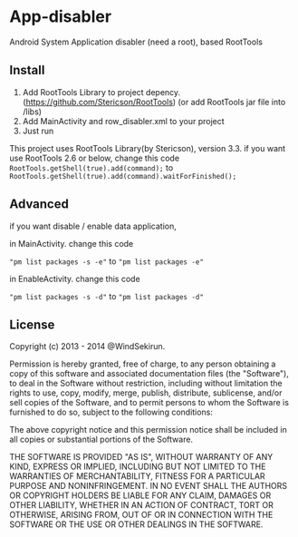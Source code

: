 # App-disabler
Android System Application disabler (need a root), based RootTools

## Install


1. Add RootTools Library to project depency. (https://github.com/Stericson/RootTools)
   (or add RootTools jar file into /libs)
2. Add MainActivity and row_disabler.xml to your project
3. Just run

This project uses RootTools Library(by Stericson), version 3.3.
if you want use RootTools 2.6 or below, 
change this code ````RootTools.getShell(true).add(command);```` to 
```` RootTools.getShell(true).add(command).waitForFinished(); ````

## Advanced
if you want disable / enable data application, 

in MainActivity. change this code 

````"pm list packages -s -e"```` to ````"pm list packages -e"````

in EnableActivity. change this code 

````"pm list packages -s -d"```` to ````"pm list packages -d" ````

## License

Copyright (c) 2013 - 2014 @WindSekirun. 

Permission is hereby granted, free of charge, to any person obtaining a copy
of this software and associated documentation files (the "Software"), to deal
in the Software without restriction, including without limitation the rights
to use, copy, modify, merge, publish, distribute, sublicense, and/or sell
copies of the Software, and to permit persons to whom the Software is
furnished to do so, subject to the following conditions:

The above copyright notice and this permission notice shall be included in
all copies or substantial portions of the Software.

THE SOFTWARE IS PROVIDED "AS IS", WITHOUT WARRANTY OF ANY KIND, EXPRESS OR
IMPLIED, INCLUDING BUT NOT LIMITED TO THE WARRANTIES OF MERCHANTABILITY,
FITNESS FOR A PARTICULAR PURPOSE AND NONINFRINGEMENT. IN NO EVENT SHALL THE
AUTHORS OR COPYRIGHT HOLDERS BE LIABLE FOR ANY CLAIM, DAMAGES OR OTHER
LIABILITY, WHETHER IN AN ACTION OF CONTRACT, TORT OR OTHERWISE, ARISING FROM,
OUT OF OR IN CONNECTION WITH THE SOFTWARE OR THE USE OR OTHER DEALINGS IN
THE SOFTWARE.


